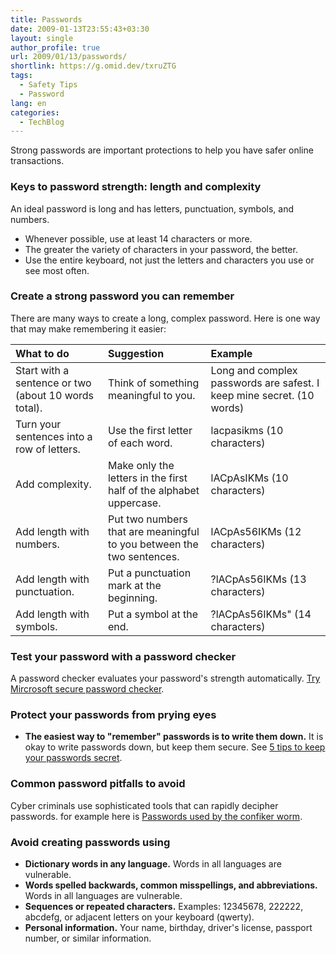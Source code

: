 ```yaml
---
title: Passwords
date: 2009-01-13T23:55:43+03:30
layout: single
author_profile: true
url: 2009/01/13/passwords/
shortlink: https://g.omid.dev/txruZTG
tags:
  - Safety Tips
  - Password
lang: en
categories: 
  - TechBlog
---
```

Strong passwords are important protections to help you have safer online transactions.

### Keys to password strength: length and complexity

An ideal password is long and has letters, punctuation, symbols, and numbers.

* Whenever possible, use at least 14 characters or more.
* The greater the variety of characters in your password, the better.
* Use the entire keyboard, not just the letters and characters you use or see most often.

### Create a strong password you can remember

There are many ways to create a long, complex password. Here is one way that may make remembering it easier:

|**What to do**|**Suggestion**|**Example**|
|:----|:----|:----|
|Start with a sentence or two (about 10 words total).|Think of something meaningful to you.|Long and complex passwords are safest. I keep mine secret. (10 words)|
|Turn your sentences into a row of letters.|Use the first letter of each word.|lacpasikms (10 characters)|
|Add complexity.|Make only the letters in the first half of the alphabet uppercase.|lACpAsIKMs (10 characters)|
|Add length with numbers.|Put two numbers that are meaningful to you between the two sentences.|lACpAs56IKMs (12 characters)|
|Add length with punctuation.|Put a punctuation mark at the beginning.|?lACpAs56IKMs (13 characters)|
|Add length with symbols.|Put a symbol at the end.|?lACpAs56IKMs" (14 characters)|

### Test your password with a password checker

A password checker evaluates your password's strength automatically. [Try Mircrosoft secure password checker](https://www.microsoft.com/protect/fraud/passwords/checker.aspx?WT.mc_id=Site_Link).

### Protect your passwords from prying eyes

* **The easiest way to "remember" passwords is to write them down.**
  It is okay to write passwords down, but keep them secure. See [5 tips to keep your passwords secret](tips-to-help-keep-your-passwords-secret).

### Common password pitfalls to avoid

Cyber criminals use sophisticated tools that can rapidly decipher passwords. for example here is [Passwords used by the confiker worm](passwords-used-by-the-conficker-worm).

### Avoid creating passwords using

* **Dictionary words in any language.**
  Words in all languages are vulnerable.
* **Words spelled backwards, common misspellings, and abbreviations.**
  Words in all languages are vulnerable.
* **Sequences or repeated characters.**
  Examples: 12345678, 222222, abcdefg, or adjacent letters on your keyboard (qwerty).
* **Personal information.**
  Your name, birthday, driver's license, passport number, or similar information.
